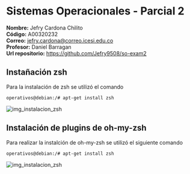 # Sistemas Operacionales - Parcial 2  

**Nombre:** Jefry Cardona Chilito  
**Código:** A00320232  
**Correo:** jefry.cardona@correo.icesi.edu.co  
**Profesor:** Daniel Barragan  
**Url repositorio:** https://github.com/Jefry9508/so-exam2  


## Instañación zsh

Para la instalación de zsh se utilizó el comando
```console
operativos@debian:/# apt-get install zsh
```
![img_instalacion_zsh]()


## Instalación de plugins de oh-my-zsh

Para realizar la instalción de oh-my-zsh se utilizó el siguiente comando
```console
operativos@debian:/# apt-get install zsh
```
![img_instalacion_zsh]()
